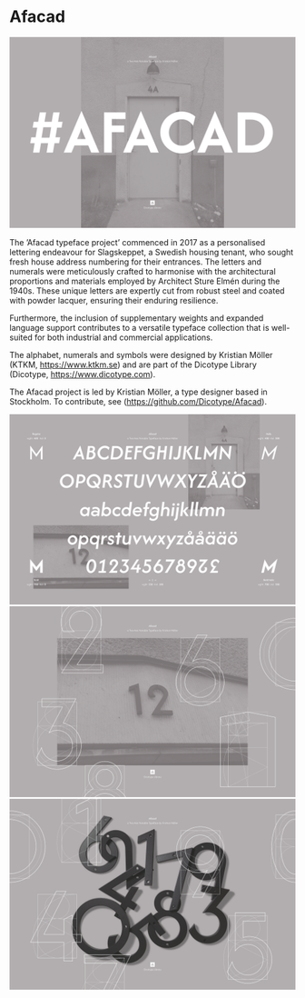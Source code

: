# Afacad
![Afacad Backdoor](https://github.com/Dicotype/Afacad/blob/main/documents/afacad_01_promo.png)

The ’Afacad typeface project’ commenced in 2017 as a personalised lettering endeavour for Slagskeppet, a Swedish housing tenant, who sought fresh house address numbering for their entrances. The letters and numerals were meticulously crafted to harmonise with the architectural proportions and materials employed by Architect Sture Elmén during the 1940s. These unique letters are expertly cut from robust steel and coated with powder lacquer, ensuring their enduring resilience.

Furthermore, the inclusion of supplementary weights and expanded language support contributes to a versatile typeface collection that is well-suited for both industrial and commercial applications.

The alphabet, numerals and symbols were designed by Kristian Möller (KTKM, https://www.ktkm.se) and are part of the Dicotype Library (Dicotype, https://www.dicotype.com).

The Afacad project is led by Kristian Möller, a type designer based in Stockholm. To contribute, see (https://github.com/Dicotype/Afacad).

![Afacad Master Weights](https://github.com/Dicotype/Afacad/blob/main/documents/afacad_02_promo.png)
![Afacad Lacquered Number Twelve](https://github.com/Dicotype/Afacad/blob/main/documents/afacad_03_kapitael.png)
![Afacad Lacquered Numerals](https://github.com/Dicotype/Afacad/blob/main/documents/afacad_04_promo.png)



